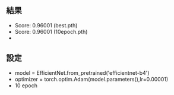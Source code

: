 ## 結果
  - Score: 0.96001 (best.pth)
  - Score: 0.96001 (10epoch.pth)
  - 
## 設定
  - model = EfficientNet.from_pretrained('efficientnet-b4')
  - optimizer = torch.optim.Adam(model.parameters(),lr=0.00001)
  - 10 epoch
